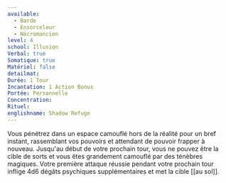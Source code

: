 ```yaml
---
available:
  - Barde
  - Ensorceleur
  - Nécromancien
level: 4
school: Illusion
Verbal: true
Somatique: true
Matériel: false
detailmat: 
Durée: 1 Tour
Incantation: 1 Action Bonus
Portée: Personnelle
Concentration: 
Rituel: 
englishname: Shadow Refuge
---
```

Vous pénétrez dans un espace camouflé hors de la réalité pour un bref instant, rassemblant vos pouvoirs et attendant de pouvoir frapper à nouveau. Jusqu'au début de votre prochain tour, vous ne pouvez être la cible de sorts et vous êtes grandement camouflé par des ténèbres magiques. Votre première attaque réussie pendant votre prochain tour inflige 4d6 dégâts psychiques supplémentaires et met la cible [[au sol]].
